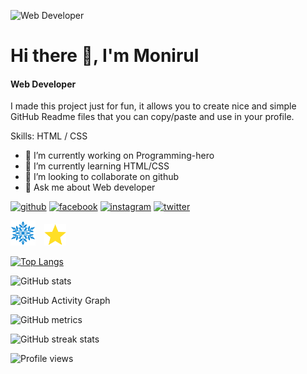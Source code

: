 ![Web Developer](https://pbs.twimg.com/profile_banners/1543550123996631040/1673371115/600x200)
# Hi there 👋, I'm Monirul
#### Web Developer


I made this project just for fun, it allows you to create nice and simple GitHub Readme files that you can copy/paste and use in your profile.

Skills: HTML / CSS

- 🔭 I’m currently working on Programming-hero 
- 🌱 I’m currently learning HTML/CSS 
- 👯 I’m looking to collaborate on github 
- 💬 Ask me about Web developer 


[<img src='https://cdn.jsdelivr.net/npm/simple-icons@3.0.1/icons/github.svg' alt='github' height='40'>](https://github.com/avmonirul)  [<img src='https://cdn.jsdelivr.net/npm/simple-icons@3.0.1/icons/facebook.svg' alt='facebook' height='40'>](https://www.facebook.com/monirulcv)  [<img src='https://cdn.jsdelivr.net/npm/simple-icons@3.0.1/icons/instagram.svg' alt='instagram' height='40'>](https://www.instagram.com/avmonirul/)  [<img src='https://cdn.jsdelivr.net/npm/simple-icons@3.0.1/icons/twitter.svg' alt='twitter' height='40'>](https://twitter.com/avmonirul)  

<a href='https://archiveprogram.github.com/'><img src='https://raw.githubusercontent.com/acervenky/animated-github-badges/master/assets/acbadge.gif' width='40' height='40'></a> <a href='https://stars.github.com/'><img src='https://raw.githubusercontent.com/acervenky/animated-github-badges/master/assets/starbadge.gif' width='35' height='35'></a> 



[![Top Langs](https://github-readme-stats.vercel.app/api/top-langs/?username=avmonirul)](https://github.com/anuraghazra/github-readme-stats)

![GitHub stats](https://github-readme-stats.vercel.app/api?username=avmonirul&show_icons=true&count_private=true)  

![GitHub Activity Graph](https://activity-graph.herokuapp.com/graph?username=avmonirul)  

![GitHub metrics](https://metrics.lecoq.io/avmonirul)

![GitHub streak stats](https://streak-stats.demolab.com/?user=avmonirul)  

![Profile views](https://gpvc.arturio.dev/avmonirul)  















